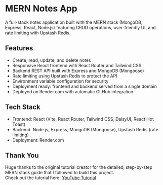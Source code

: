 # MERN Notes App

A full-stack notes application built with the MERN stack (MongoDB, Express, React, Node.js) featuring CRUD operations, user-friendly UI, and rate limiting with Upstash Redis.

## Features

- Create, read, update, and delete notes  
- Responsive React frontend with React Router and Tailwind CSS  
- Backend REST API built with Express and MongoDB (Mongoose)  
- Rate limiting using Upstash Redis to protect the API  
- Environment variable configuration for security  
- Deployment ready: frontend and backend served from a single domain  
- Deployed on Render.com with automatic GitHub integration  

## Tech Stack

- Frontend: React (Vite, React Router, Tailwind CSS, DaisyUI, React Hot Toast)  
- Backend: Node.js, Express, MongoDB (Mongoose), Upstash Redis (rate limiting)  
- Deployment: Render.com

## Thank You

Huge thanks to the original tutorial creator for the detailed, step-by-step MERN stack guide that I followed to build this project.  
Check out the tutorial here: [YouTube Tutorial](https://www.youtube.com/watch?v=F9gB5b4jgOI&t=3126s)
